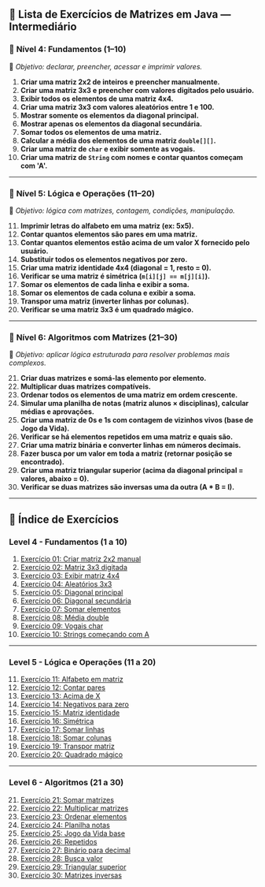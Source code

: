 ## 📒 Lista de Exercícios de Matrizes em Java — **Intermediário**

### 📘 **Nível 4: Fundamentos (1–10)**
🔹 *Objetivo: declarar, preencher, acessar e imprimir valores.*

1. **Criar uma matriz 2x2 de inteiros e preencher manualmente.**
2. **Criar uma matriz 3x3 e preencher com valores digitados pelo usuário.**
3. **Exibir todos os elementos de uma matriz 4x4.**
4. **Criar uma matriz 3x3 com valores aleatórios entre 1 e 100.**
5. **Mostrar somente os elementos da diagonal principal.**
6. **Mostrar apenas os elementos da diagonal secundária.**
7. **Somar todos os elementos de uma matriz.**
8. **Calcular a média dos elementos de uma matriz `double[][]`.**
9. **Criar uma matriz de `char` e exibir somente as vogais.**
10. **Criar uma matriz de `String` com nomes e contar quantos começam com 'A'.**

---

### 📗 **Nível 5: Lógica e Operações (11–20)**
🔹 *Objetivo: lógica com matrizes, contagem, condições, manipulação.*

11. **Imprimir letras do alfabeto em uma matriz (ex: 5x5).**
12. **Contar quantos elementos são pares em uma matriz.**
13. **Contar quantos elementos estão acima de um valor X fornecido pelo usuário.**
14. **Substituir todos os elementos negativos por zero.**
15. **Criar uma matriz identidade 4x4 (diagonal = 1, resto = 0).**
16. **Verificar se uma matriz é simétrica (`m[i][j] == m[j][i]`).**
17. **Somar os elementos de cada linha e exibir a soma.**
18. **Somar os elementos de cada coluna e exibir a soma.**
19. **Transpor uma matriz (inverter linhas por colunas).**
20. **Verificar se uma matriz 3x3 é um quadrado mágico.**

---

### 📙 **Nível 6: Algoritmos com Matrizes (21–30)**
🔹 *Objetivo: aplicar lógica estruturada para resolver problemas mais complexos.*

21. **Criar duas matrizes e somá-las elemento por elemento.**
22. **Multiplicar duas matrizes compatíveis.**
23. **Ordenar todos os elementos de uma matriz em ordem crescente.**
24. **Simular uma planilha de notas (matriz alunos × disciplinas), calcular médias e aprovações.**
25. **Criar uma matriz de 0s e 1s com contagem de vizinhos vivos (base de Jogo da Vida).**
26. **Verificar se há elementos repetidos em uma matriz e quais são.**
27. **Criar uma matriz binária e converter linhas em números decimais.**
28. **Fazer busca por um valor em toda a matriz (retornar posição se encontrado).**
29. **Criar uma matriz triangular superior (acima da diagonal principal = valores, abaixo = 0).**
30. **Verificar se duas matrizes são inversas uma da outra (A * B = I).**

---

## 🧭 Índice de Exercícios

### Level 4 - Fundamentos (1 a 10)

1. [Exercício 01: Criar matriz 2x2 manual](./src/Nivel_04/Exercicio01.java)
2. [Exercício 02: Matriz 3x3 digitada](./src/Nivel_04/Exercicio02.java)
3. [Exercício 03: Exibir matriz 4x4](./src/Nivel_04/Exercicio03.java)
4. [Exercício 04: Aleatórios 3x3](./src/NIvel_04/Exercicio04.java)
5. [Exercício 05: Diagonal principal](./src/NIvel_04/Exercicio05.java)
6. [Exercício 06: Diagonal secundária](./src/NIvel_04/Exercicio06.java)
7. [Exercício 07: Somar elementos](./src/NIvel_04/Exercicio07.java)
8. [Exercício 08: Média double](./src/NIvel_04/Exercicio08.java)
9. [Exercício 09: Vogais char](./src/NIvel_04/Exercicio09.java)
10. [Exercício 10: Strings começando com A](./src/NIvel_04/Exercicio10.java)

---

### Level 5 - Lógica e Operações (11 a 20)

11. [Exercício 11: Alfabeto em matriz](./src/NIvel_05/Exercicio11.java)
12. [Exercício 12: Contar pares](./src/NIvel_05/Exercicio12.java)
13. [Exercício 13: Acima de X](./src/NIvel_05/Exercicio13.java)
14. [Exercício 14: Negativos para zero](./src/NIvel_05/Exercicio14.java)
15. [Exercício 15: Matriz identidade](./src/NIvel_05/Exercicio15.java)
16. [Exercício 16: Simétrica](./src/NIvel_05/Exercicio16.java)
17. [Exercício 17: Somar linhas](./src/NIvel_05/Exercicio17.java)
18. [Exercício 18: Somar colunas](./src/NIvel_05/Exercicio18.java)
19. [Exercício 19: Transpor matriz](./src/NIvel_05/Exercicio19.java)
20. [Exercício 20: Quadrado mágico](./src/NIvel_05/Exercicio20.java)

---

### Level 6 - Algoritmos (21 a 30)

21. [Exercício 21: Somar matrizes](./src/NIvel_06/Exercicio21.java)
22. [Exercício 22: Multiplicar matrizes](./src/NIvel_06/Exercicio22.java)
23. [Exercício 23: Ordenar elementos](./src/NIvel_06/Exercicio23.java)
24. [Exercício 24: Planilha notas](./src/NIvel_06/Exercicio24.java)
25. [Exercício 25: Jogo da Vida base](./src/NIvel_06/Exercicio25.java)
26. [Exercício 26: Repetidos](./src/NIvel_06/Exercicio26.java)
27. [Exercício 27: Binário para decimal](./src/NIvel_06/Exercicio27.java)
28. [Exercício 28: Busca valor](./src/NIvel_06/Exercicio28.java)
29. [Exercício 29: Triangular superior](./src/NIvel_06/Exercicio29.java)
30. [Exercício 30: Matrizes inversas](./src/NIvel_06/Exercicio30.java)

